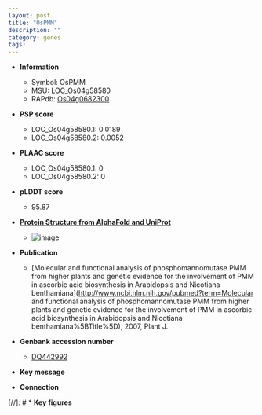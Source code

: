 ```yaml
---
layout: post
title: "OsPMM"
description: ""
category: genes
tags: 
---
```


* **Information**  
    + Symbol: OsPMM  
    + MSU: [LOC_Os04g58580](http://rice.plantbiology.msu.edu/cgi-bin/ORF_infopage.cgi?orf=LOC_Os04g58580)  
    + RAPdb: [Os04g0682300](http://rapdb.dna.affrc.go.jp/viewer/gbrowse_details/irgsp1?name=Os04g0682300)  

* **PSP score**  
    + LOC_Os04g58580.1: 0.0189 
    + LOC_Os04g58580.2: 0.0052 

* **PLAAC score**  
    + LOC_Os04g58580.1: 0 
    + LOC_Os04g58580.2: 0 

* **pLDDT score**
    + 95.87

* **[Protein Structure from AlphaFold and UniProt](https://www.uniprot.org/uniprotkb/Q7XPW5/entry#structure)**
    + ![image](https://ricepsp.github.io/images/Q7/AF-Q7XPW5-F1.png)

* **Publication**  
    + [Molecular and functional analysis of phosphomannomutase PMM from higher plants and genetic evidence for the involvement of PMM in ascorbic acid biosynthesis in Arabidopsis and Nicotiana benthamiana](http://www.ncbi.nlm.nih.gov/pubmed?term=Molecular and functional analysis of phosphomannomutase PMM from higher plants and genetic evidence for the involvement of PMM in ascorbic acid biosynthesis in Arabidopsis and Nicotiana benthamiana%5BTitle%5D), 2007, Plant J.

* **Genbank accession number**  
    + [DQ442992](http://www.ncbi.nlm.nih.gov/nuccore/DQ442992)

* **Key message**  

* **Connection**  

[//]: # * **Key figures**  


